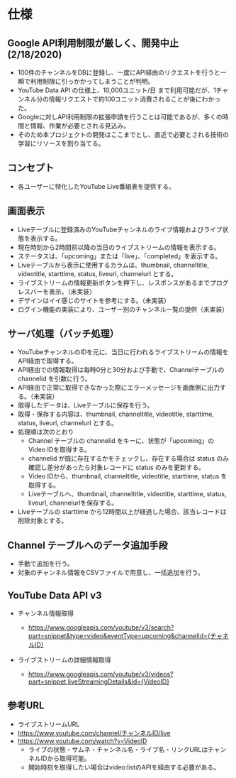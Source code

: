 # 仕様

## Google API利用制限が厳しく、開発中止(2/18/2020)

- 100件のチャンネルをDBに登録し、一度にAPI経由のリクエストを行うと一瞬で利用制限に引っかかってしまうことが判明。
- YouTube Data API の仕様上、10,000ユニット/日 まで利用可能だが、1チャンネル分の情報リクエストで約100ユニット消費されることが後にわかった。
- Googleに対しAPI利用制限の拡張申請を行うことは可能であるが、多くの時間と情報、作業が必要とされる見込み。
- そのため本プロジェクトの開発はここまでとし、直近で必要とされる技術の学習にリソースを割り当てる。

## コンセプト

- 各ユーザーに特化したYouTube Live番組表を提供する。

## 画面表示

- Liveテーブルに登録済みのYouTubeチャンネルのライブ情報およびライブ状態を表示する。
- 現在時刻から2時間前以降の当日のライブストリームの情報を表示する。
- ステータスは、「upcoming」または「live」、「completed」を表示する。
- Liveテーブルから表示に使用するカラムは、thumbnail, channeltitle, videotitle, starttime, status, liveurl, channelurl とする。
- ライブストリームの情報更新ボタンを押下し、レスポンスがあるまでプログレスバーを表示。（未実装）
- デザインはイイ感じのサイトを参考にする。（未実装）
- ログイン機能の実装により、ユーザー別のチャンネル一覧の提供（未実装）

## サーバ処理（バッチ処理）

- YouTubeチャンネルのIDを元に、当日に行われるライブストリームの情報をAPI経由で取得する。
- API経由での情報取得は毎時0分と30分および手動で、Channelテーブルの channelid を引数に行う。
- API経由で正常に取得できなかった際にエラーメッセージを画面側に出力する。（未実装）
- 取得したデータは、Liveテーブルに保存を行う。
- 取得・保存する内容は、thumbnail, channeltitle, videotitle, starttime, status, liveurl, channelurl とする。
- 処理順は次のとおり 
    - Channel テーブルの channelid をキーに、状態が「upcoming」のVideo IDを取得する。
    - channelid が既に存在するかをチェックし、存在する場合は status のみ確認し差分があったら対象レコードに status のみを更新する。
    - Video IDから、thumbnail, channeltitle, videotitle, starttime, status を取得する。
    - Liveテーブルへ、thumbnail, channeltitle, videotitle, starttime, status, liveurl, channelurlを保存する。
- Liveテーブルの starttime から12時間以上が経過した場合、該当レコードは削除対象とする。

## Channel テーブルへのデータ追加手段

- 手動で追加を行う。
- 対象のチャンネル情報をCSVファイルで用意し、一括追加を行う。

## YouTube Data API v3
- チャンネル情報取得
    - https://www.googleapis.com/youtube/v3/search?part=snippet&type=video&eventType=upcoming&channelId={チャネルID}

- ライブストリームの詳細情報取得
    - https://www.googleapis.com/youtube/v3/videos?part=snippet,liveStreamingDetails&id={VideoID}

## 参考URL
- ライブストリームURL
- https://www.youtube.com/channel/チャンネルID/live
- https://www.youtube.com/watch?v=VideoID
    - ライブの状態・サムネ・チャンネル名・ライブ名・リンクURLはチャンネルIDから取得可能。
    - 開始時刻を取得したい場合はvideo:listのAPIを経由する必要がある。
